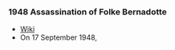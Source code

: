 ### 1948 Assassination of Folke Bernadotte
- [Wiki](https://en.wikipedia.org/wiki/Folke_Bernadotte\#Assassination)
- On 17 September 1948, 